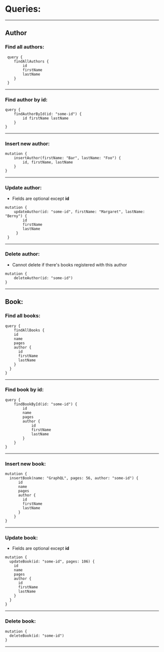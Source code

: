 # Queries:

---

## Author

### Find all authors:
```
 query {
    findAllAuthors {
        id
        firstName
        lastName
    }
 }
```

---

### Find author by id:
```
query {
    findAuthorById(id: "some-id") {
        id firstName lastName
    }
}
```

---

### Insert new author:
```
mutation {
    insertAuthor(firstName: "Bar", lastName: "Foo") {
        id, firstName, lastName
    }
}
```

---

### Update author:
- Fields are optional except **id**
```
mutation {
    updateAuthor(id: "some-id", firstName: "Margaret", lastName: "Berny") {
        id 
        firstName 
        lastName
     }
 }
```

---

### Delete author:
- Cannot delete if there's books registered with this author
```
mutation {
    deleteAuthor(id: "some-id")
}
```

___

## Book:

### Find all books:
```
query {
    findAllBooks {
    id
    name
    pages
    author {
      id
      firstName
      lastName
    }
  }
}
```

---

### Find book by id:
```
query {
    findBookById(id: "some-id") {
        id
        name
        pages
        author {
            id
            firstName
            lastName
        }
    }
}
```

---

### Insert new book:
```
mutation {
  insertBook(name: "GraphQL", pages: 56, author: "some-id") {
      id
      name
      pages
      author {
        id
        firstName
        lastName
      }
    }
}
```

---

### Update book:
- Fields are optional except **id**
```
mutation {
  updateBook(id: "some-id", pages: 106) {
    id
    name
    pages
    author {
      id
      firstName
      lastName
    }
  }
}
```

---

### Delete book:
```
mutation {
  deleteBook(id: "some-id")
}
```

___
